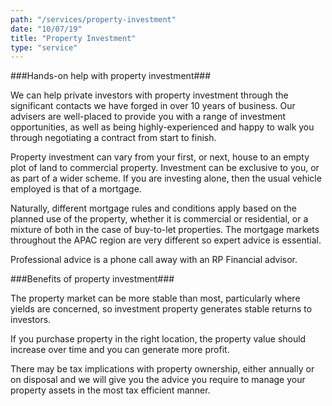 ```yaml
---
path: "/services/property-investment"
date: "10/07/19"
title: "Property Investment"
type: "service"
---
```


###Hands-on help with property investment###

We can help private investors with property investment through the significant contacts we have forged in over 10 years of business. Our advisers are well-placed to provide you with a range of investment opportunities, as well as being highly-experienced and happy to walk you through negotiating a contract from start to finish.

Property investment can vary from your first, or next, house to an empty plot of land to commercial property. Investment can be exclusive to you, or as part of a wider scheme.
If you are investing alone, then the usual vehicle employed is that of a mortgage.

Naturally, different mortgage rules and conditions apply based on the planned use of the property, whether it is commercial or residential, or a mixture of both in the case of buy-to-let properties. The mortgage markets throughout the APAC region are very different so expert advice is essential.

Professional advice is a phone call away with an RP Financial advisor.


###Benefits of property investment###

The property market can be more stable than most, particularly where yields are concerned, so investment property generates stable returns to investors.

If you purchase property in the right location, the property value should increase over time and you can generate more profit.

There may be tax implications with property ownership, either annually or on disposal and we will give you the advice you require to manage your property assets in the most tax efficient manner.

